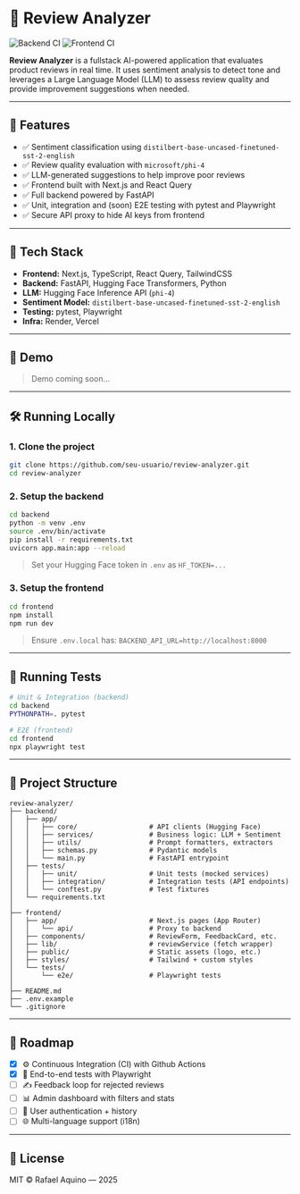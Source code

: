 # 🧠 Review Analyzer

![Backend CI](https://github.com/rafael-acerqueira/review-analyzer/actions/workflows/backend-ci.yml/badge.svg)
![Frontend CI](https://github.com/rafael-acerqueira/review-analyzer/actions/workflows/frontend-ci.yml/badge.svg)


**Review Analyzer** is a fullstack AI-powered application that evaluates product reviews in real time. It uses sentiment analysis to detect tone and leverages a Large Language Model (LLM) to assess review quality and provide improvement suggestions when needed.

---

## 🚀 Features

- ✅ Sentiment classification using `distilbert-base-uncased-finetuned-sst-2-english`
- ✅ Review quality evaluation with `microsoft/phi-4`
- ✅ LLM-generated suggestions to help improve poor reviews
- ✅ Frontend built with Next.js and React Query
- ✅ Full backend powered by FastAPI
- ✅ Unit, integration and (soon) E2E testing with pytest and Playwright
- ✅ Secure API proxy to hide AI keys from frontend

---

## 🧰 Tech Stack

- **Frontend:** Next.js, TypeScript, React Query, TailwindCSS
- **Backend:** FastAPI, Hugging Face Transformers, Python
- **LLM:** Hugging Face Inference API (`phi-4`)
- **Sentiment Model:** `distilbert-base-uncased-finetuned-sst-2-english`
- **Testing:** pytest, Playwright
- **Infra:** Render, Vercel

---

## 📸 Demo

> Demo coming soon...

---

## 🛠️ Running Locally

### 1. Clone the project

```bash
git clone https://github.com/seu-usuario/review-analyzer.git
cd review-analyzer
```

### 2. Setup the backend

```bash
cd backend
python -m venv .env
source .env/bin/activate
pip install -r requirements.txt
uvicorn app.main:app --reload
```

> Set your Hugging Face token in `.env` as `HF_TOKEN=...`

### 3. Setup the frontend

```bash
cd frontend
npm install
npm run dev
```

> Ensure `.env.local` has:
> `BACKEND_API_URL=http://localhost:8000`

---

## 🧪 Running Tests

```bash
# Unit & Integration (backend)
cd backend
PYTHONPATH=. pytest

# E2E (frontend)
cd frontend
npx playwright test
```

---

## 📁 Project Structure

```
review-analyzer/
├── backend/
│   ├── app/
│   │   ├── core/                  # API clients (Hugging Face)
│   │   ├── services/              # Business logic: LLM + Sentiment
│   │   ├── utils/                 # Prompt formatters, extractors
│   │   ├── schemas.py             # Pydantic models
│   │   └── main.py                # FastAPI entrypoint
│   ├── tests/
│   │   ├── unit/                  # Unit tests (mocked services)
│   │   ├── integration/           # Integration tests (API endpoints)
│   │   └── conftest.py            # Test fixtures
│   └── requirements.txt
│
├── frontend/
│   ├── app/                       # Next.js pages (App Router)
│   │   └── api/                   # Proxy to backend
│   ├── components/                # ReviewForm, FeedbackCard, etc.
│   ├── lib/                       # reviewService (fetch wrapper)
│   ├── public/                    # Static assets (logo, etc.)
│   ├── styles/                    # Tailwind + custom styles
│   └── tests/
│       └── e2e/                   # Playwright tests
│
├── README.md
├── .env.example
└── .gitignore
```

---

## 🔮 Roadmap

- [x] ⚙️ Continuous Integration (CI) with Github Actions
- [x] 🧪 End-to-end tests with Playwright
- [ ] ✍️ Feedback loop for rejected reviews
- [ ] 📊 Admin dashboard with filters and stats
- [ ] 🔐 User authentication + history
- [ ] 🌐 Multi-language support (i18n)

---

## 📄 License

MIT © Rafael Aquino — 2025